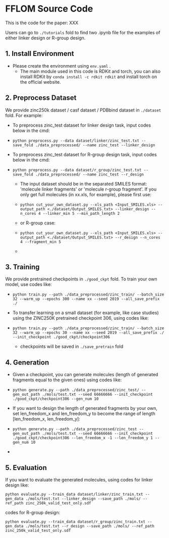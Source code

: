 # FFLOM Source Code

This is the code for the paper:  XXX

Users can go to `./tutorials` fold to find two .ipynb file for the examples of either linker design or R-group design.

## 1. Install Environment

* Please create the environment using `env.yaml` .
  * The main module used in this code is RDKit and torch, you can also install RDKit by `conda install -c rdkit rdkit` and install torch on the official website. 
  

## 2. Preprocess Dataset

We provide zinc250k dataset / casf dataset / PDBbind dataset in `./dataset` fold. For example:

- To preprocess zinc_test dataset for linker design task, input codes below in the cmd:  

- ```
  python preprocess.py --data dataset/linker/zinc_test.txt --save_fold ./data_preprocessed/ --name zinc_test --linker_design
  ```

- To preprocess zinc_test dataset for R-group design task, input codes below in the cmd:  

- ```
  python preprocess.py --data dataset/r_group/zinc_test.txt --save_fold ./data_preprocessed/ --name zinc_test --r_design
  ```

  - The input dataset should be in the separated SMILES format: 'molecule linker fragments' or 'molecule r-group fragment'. If you only get full molecules (in xx.xls, for example), please first use: 
  
  - ```
    python cut_your_own_dataset.py --xls_path <Input_SMILES.xls> --output_path <./dataset/Output_SMILES.txt> --linker_design --n_cores 4 --linker_min 5 --min_path_length 2
    ```
  
  - or R-group case:
  
  - ```
    python cut_your_own_dataset.py --xls_path <Input_SMILES.xls> --output_path <./dataset/Output_SMILES.txt> --r_design --n_cores 4 --fragment_min 5
    ```
  
  - 
  

## 3. Training

We provide pretrained checkpoints in `./good_ckpt` fold.  To train your own model, use codes like: 

* ```
  python train.py --path ./data_preprocessed/zinc_train/ --batch_size 32 --warm_up --epochs 300 --name xx --seed 2019 --all_save_prefix ./
  ```
* To transfer learning on a small dataset (for example, like case studies) using the ZINC250K pretrained checkpoint 306, using codes like:
* ```
  python train.py --path ./data_preprocessed/zinc_train/ --batch_size 32 --warm_up --epochs 30 --name xx --seed 2019 --all_save_prefix ./ --init_checkpoint ./good_ckpt/checkpoint306
  ```

  * checkpoints will be saved in `./save_pretrain` fold


## 4. Generation

* Given a checkpoint, you can generate molecules (length of generated fragments equal to the given ones) using codes like: 

* ```
  python generate.py --path ./data_preprocessed/zinc_test/ --gen_out_path ./mols/test.txt --seed 66666666 --init_checkpoint ./good_ckpt/checkpoint306 --gen_num 10 
  ```

* If you want to design the length of generated fragments by your own, set len_freedom_x and len_freedom_y to become the range of length [len_freedom_x, len_freedom_y]: 

* ```
  python generate.py --path ./data_preprocessed/zinc_test --gen_out_path ./mols/test.txt --seed 66666666 --init_checkpoint ./good_ckpt/checkpoint306 --len_freedom_x -1 --len_freedom_y 1 --gen_num 10 
  ```

* 

## 5. Evaluation

If you want to evaluate the generated molecules, using codes for linker design like:

```
python evaluate.py --train_data dataset/linker/zinc_train.txt --gen_data ./mols/test.txt --linker_design --save_path ./mols/ --ref_path zinc_250k_valid_test_only.sdf
```

codes for R-group design:

```
python evaluate.py --train_data dataset/r_group/zinc_train.txt --gen_data ./mols/test.txt --r_design --save_path ./mols/ --ref_path zinc_250k_valid_test_only.sdf
```







